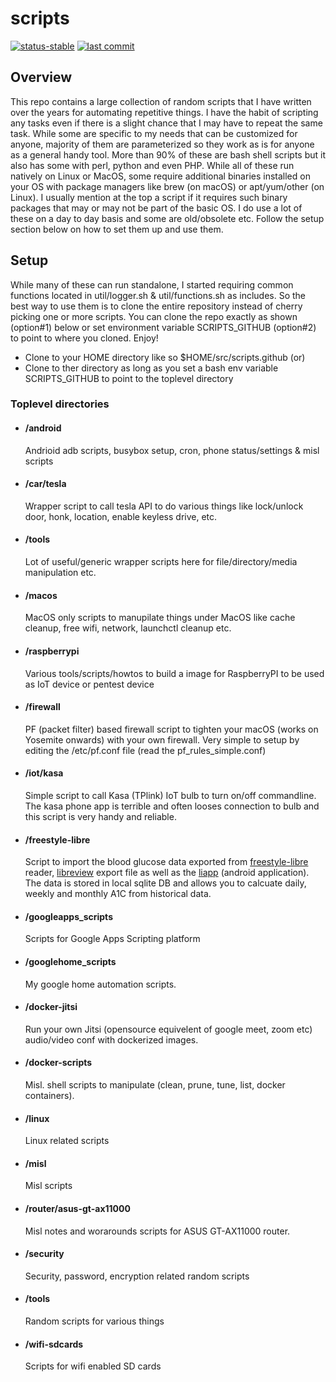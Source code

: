 # scripts
[![status-stable](https://img.shields.io/badge/status-stable-green.svg)](https://github.com/aselvan/scripts)
[![last commit](https://img.shields.io/github/last-commit/aselvan/scripts)](https://github.com/aselvan/scripts)

## Overview
This repo contains a large collection of random scripts that I have written over the years for automating repetitive things. I have the habit of scripting any tasks even if there is a slight chance that I may have to repeat the same task. While some are specific to my needs that can be customized for anyone, majority of them are parameterized so they work as is for anyone as a general handy tool. More than 90% of these are bash shell scripts but it also has some with perl, python and even PHP. While all of these run natively on Linux or MacOS, some require additional binaries installed on your OS with package managers like brew (on macOS) or apt/yum/other (on Linux). I usually mention at the top a script if it requires such binary packages that may or may not be part of the basic OS. I do use a lot of these on a day to day basis and some are old/obsolete etc. Follow the setup section below on how to set them up and use them.

## Setup
While many of these can run standalone, I started requiring common functions located in util/logger.sh & util/functions.sh as includes. So the best way to use them is to clone the entire repository instead of cherry picking one or more scripts. You can clone the repo exactly as shown (option#1) below or set environment variable SCRIPTS_GITHUB (option#2) to point to where you cloned. Enjoy!

- Clone to your HOME directory like so $HOME/src/scripts.github (or)
- Clone to ther directory as long as you set a bash env variable SCRIPTS_GITHUB to point to the toplevel directory


### Toplevel directories

- #### /android
  Andrioid adb scripts, busybox setup, cron, phone status/settings & misl scripts

- #### /car/tesla
  Wrapper script to call tesla API to do various things like lock/unlock door, honk, location, enable keyless drive, etc.

- #### /tools
  Lot of useful/generic wrapper scripts here for file/directory/media manipulation etc.

- #### /macos
  MacOS only scripts to manupilate things under MacOS like cache cleanup, free wifi, network, launchctl cleanup etc.

- #### /raspberrypi
  Various tools/scripts/howtos to build a image for RaspberryPI to be used as IoT device or pentest device

- #### /firewall
  PF (packet filter) based firewall script to tighten your macOS (works on Yosemite onwards) with your own firewall. Very simple to setup by editing the /etc/pf.conf file (read the pf_rules_simple.conf)

- #### /iot/kasa
  Simple script to call Kasa (TPlink) IoT bulb to turn on/off commandline. The kasa phone app is terrible and often looses connection to bulb and this script is very handy and reliable.
 
- #### /freestyle-libre 
  Script to import the blood glucose data exported from [freestyle-libre](https://www.freestylelibre.us/) reader, [libreview](https://libreview.com) export file as well as the [liapp](https://play.google.com/store/apps/details?id=de.cm.liapp&hl=en_US) (android application). The data is stored in local sqlite DB and allows you to calcuate daily, weekly and monthly A1C from historical data. 

- #### /googleapps_scripts
  Scripts for Google Apps Scripting platform

- #### /googlehome_scripts
  My google home automation scripts.

- #### /docker-jitsi
  Run your own Jitsi (opensource equivelent of google meet, zoom etc) audio/video conf with dockerized images.

- #### /docker-scripts
  Misl. shell scripts to manipulate (clean, prune, tune, list, docker containers).

- #### /linux
  Linux related scripts
  
- #### /misl
  Misl scripts 

- #### /router/asus-gt-ax11000
  Misl notes and worarounds scripts for ASUS GT-AX11000 router. 
  
- #### /security
  Security, password, encryption related random scripts

- #### /tools
  Random scripts for various things

- #### /wifi-sdcards
  Scripts for wifi enabled SD cards


